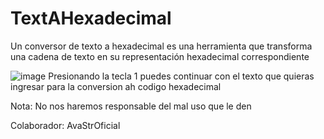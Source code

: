 # TextAHexadecimal


Un conversor de texto a hexadecimal es una herramienta que transforma una cadena de texto en su representación hexadecimal correspondiente


![image](https://github.com/Nova1lc/TextAHexadecimal/assets/141974150/b863ed98-e47c-45bf-b85a-f98ef4568bab)
Presionando la tecla 1 puedes continuar con el texto que quieras ingresar para la conversion ah codigo hexadecimal

Nota: No nos haremos responsable del mal uso que le den

Colaborador: AvaStrOficial
